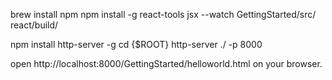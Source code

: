 brew install npm
npm install -g react-tools
jsx --watch GettingStarted/src/ react/build/

npm install http-server -g
cd {$ROOT}
http-server ./ -p 8000

open http://localhost:8000/GettingStarted/helloworld.html on your browser.

